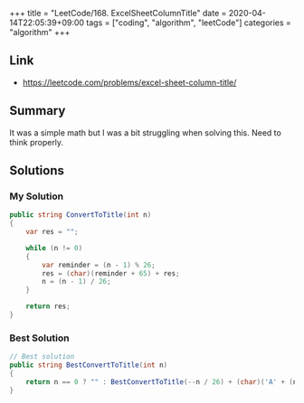+++
title = "LeetCode/168. ExcelSheetColumnTitle"
date = 2020-04-14T22:05:39+09:00
tags = ["coding", "algorithm", "leetCode"]
categories = "algorithm"
+++

<div class="description">

## Link

- https://leetcode.com/problems/excel-sheet-column-title/

## Summary

It was a simple math but I was a bit struggling when solving this. Need to think properly.

## Solutions

### My Solution

```cs
public string ConvertToTitle(int n)
{
	var res = "";

	while (n != 0)
	{
		var reminder = (n - 1) % 26;
		res = (char)(reminder + 65) + res;
		n = (n - 1) / 26;
	}

	return res;
}
```

### Best Solution

```cs
// Best solution
public string BestConvertToTitle(int n)
{
	return n == 0 ? "" : BestConvertToTitle(--n / 26) + (char)('A' + (n % 26));
}
```